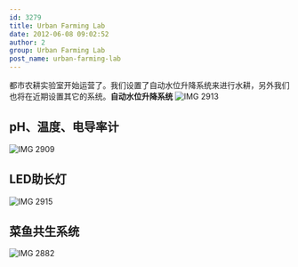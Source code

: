 ```yaml
---
id: 3279
title: Urban Farming Lab
date: 2012-06-08 09:02:52
author: 2
group: Urban Farming Lab
post_name: urban-farming-lab
---
```


都市农耕实验室开始运营了。我们设置了自动水位升降系统来进行水耕，另外我们也将在近期设置其它的系统。**自动水位升降系统** ![IMG 2913](http://139.162.84.35/wp-content/uploads/2012/06/IMG_2913.jpg "IMG_2913.JPG") 

## pH、温度、电导率计

![IMG 2909](http://139.162.84.35/wp-content/uploads/2012/06/IMG_2909.jpg "IMG_2909.jpg") 

## LED助长灯

![IMG 2915](http://139.162.84.35/wp-content/uploads/2012/06/IMG_2915.jpg "IMG_2915.JPG") 

## 菜鱼共生系统

![IMG 2882](http://139.162.84.35/wp-content/uploads/2012/06/IMG_2882.jpg "IMG_2882.jpg")